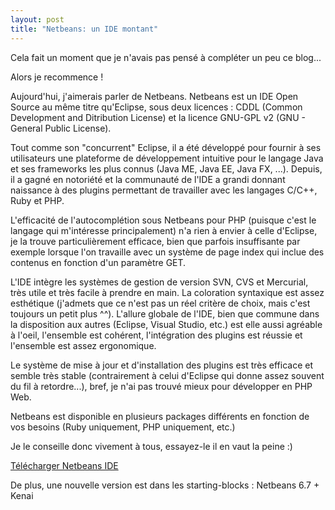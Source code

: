 ```yaml
---
layout: post
title: "Netbeans: un IDE montant"
---
```


Cela fait un moment que je n'avais pas pensé à compléter un peu ce blog...

Alors je recommence !

Aujourd'hui, j'aimerais parler de Netbeans. Netbeans est un IDE Open Source au même titre qu'Eclipse, sous deux licences : CDDL (Common Development and Ditribution License) et la licence GNU-GPL v2 (GNU - General Public License).

Tout comme son "concurrent" Eclipse, il a été développé pour fournir à ses utilisateurs une plateforme de développement intuitive pour le langage Java et ses frameworks les plus connus (Java ME, Java EE, Java FX, ...). Depuis, il a gagné en notoriété et la communauté de l'IDE a grandi donnant naissance à des plugins permettant de travailler avec les langages C/C++, Ruby et PHP.

L'efficacité de l'autocomplétion sous Netbeans pour PHP (puisque c'est le langage qui m'intéresse principalement) n'a rien à envier à celle d'Eclipse, je la trouve particulièrement efficace, bien que parfois insuffisante par exemple lorsque l'on travaille avec un système de page index qui inclue des contenus en fonction d'un paramètre GET.

L'IDE intègre les systèmes de gestion de version SVN, CVS et Mercurial, très utile et très facile à prendre en main. La coloration syntaxique est assez esthétique (j'admets que ce n'est pas un réel critère de choix, mais c'est toujours un petit plus ^^). L'allure globale de l'IDE, bien que commune dans la disposition aux autres (Eclipse, Visual Studio, etc.) est elle aussi agréable à l'oeil, l'ensemble est cohérent, l'intégration des plugins est réussie et l'ensemble est assez ergonomique.

Le système de mise à jour et d'installation des plugins est très efficace et semble très stable (contrairement à celui d'Eclipse qui donne assez souvent du fil à retordre...), bref, je n'ai pas trouvé mieux pour développer en PHP Web.

Netbeans est disponible en plusieurs packages différents en fonction de vos besoins (Ruby uniquement, PHP uniquement, etc.)

Je le conseille donc vivement à tous, essayez-le il en vaut la peine :)

[Télécharger Netbeans IDE](http://netbeans.org/downloads)

De plus, une nouvelle version est dans les starting-blocks : Netbeans 6.7 + Kenai
